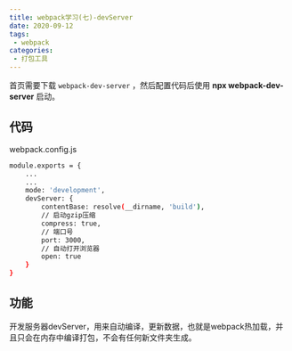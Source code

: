 ```yaml
---
title: webpack学习(七)-devServer
date: 2020-09-12
tags:
 - webpack
categories: 
 - 打包工具
---
```


首页需要下载 `webpack-dev-server` ，然后配置代码后使用 **npx webpack-dev-server** 启动。

## 代码

webpack.config.js

```bash
module.exports = {
    ...
    ...
    mode: 'development',
    devServer: {
        contentBase: resolve(__dirname, 'build'),
        // 启动gzip压缩
        compress: true,
        // 端口号
        port: 3000,
        // 自动打开浏览器
        open: true
    }
}
```

## 功能

开发服务器devServer，用来自动编译，更新数据，也就是webpack热加载，并且只会在内存中编译打包，不会有任何新文件夹生成。
